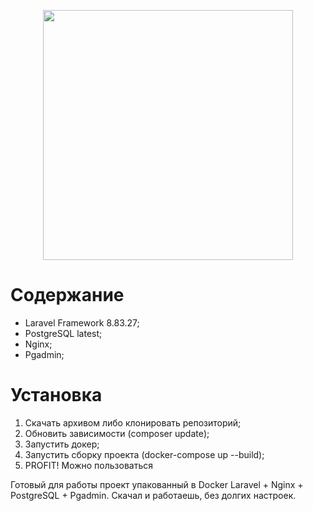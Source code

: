 <p align="center"><a href="https://laravel.com" target="_blank"><img src="https://raw.githubusercontent.com/laravel/art/master/logo-lockup/5%20SVG/2%20CMYK/1%20Full%20Color/laravel-logolockup-cmyk-red.svg" width="400"></a></p>

# Содержание
- Laravel Framework 8.83.27;
- PostgreSQL latest;
- Nginx;
- Pgadmin;

# Установка

1. Скачать архивом либо клонировать репозиторий;
2. Обновить зависимости (composer update);
3. Запустить докер;
4. Запустить сборку проекта (docker-compose up --build);
5. PROFIT! Можно пользоваться

Готовый для работы проект упакованный в Docker Laravel + Nginx + PostgreSQL + Pgadmin. Скачал и работаешь, без долгих настроек.
